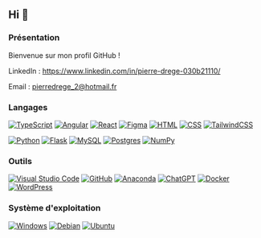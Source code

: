 ## Hi 👋

### Présentation
Bienvenue sur mon profil GitHub !

LinkedIn : https://www.linkedin.com/in/pierre-drege-030b21110/

Email : pierredrege_2@hotmail.fr


### Langages

[![TypeScript](https://img.shields.io/badge/TypeScript-3178C6?logo=typescript&logoColor=fff)](#) [![Angular](https://img.shields.io/badge/Angular-%23DD0031.svg?logo=angular&logoColor=white)](#) [![React](https://img.shields.io/badge/React-%2320232a.svg?logo=react&logoColor=%2361DAFB)](#) [![Figma](https://img.shields.io/badge/Figma-F24E1E?logo=figma&logoColor=white)](#) [![HTML](https://img.shields.io/badge/HTML-%23E34F26.svg?logo=html5&logoColor=white)](#) 	[![CSS](https://img.shields.io/badge/CSS-1572B6?logo=css3&logoColor=fff)](#) [![TailwindCSS](https://img.shields.io/badge/Tailwind%20CSS-%2338B2AC.svg?logo=tailwind-css&logoColor=white)](#)

[![Python](https://img.shields.io/badge/Python-3776AB?logo=python&logoColor=fff)](#) [![Flask](https://img.shields.io/badge/Flask-000?logo=flask&logoColor=fff)](#) [![MySQL](https://img.shields.io/badge/MySQL-4479A1?logo=mysql&logoColor=fff)](#) [![Postgres](https://img.shields.io/badge/Postgres-%23316192.svg?logo=postgresql&logoColor=white)](#) [![NumPy](https://img.shields.io/badge/NumPy-4DABCF?logo=numpy&logoColor=fff)](#)

### Outils

[![Visual Studio Code](https://custom-icon-badges.demolab.com/badge/Visual%20Studio%20Code-0078d7.svg?logo=vsc&logoColor=white)](#) [![GitHub](https://img.shields.io/badge/GitHub-%23121011.svg?logo=github&logoColor=white)](#) [![Anaconda](https://img.shields.io/badge/Anaconda-44A833?logo=anaconda&logoColor=fff)](#) [![ChatGPT](https://img.shields.io/badge/ChatGPT-74aa9c?logo=openai&logoColor=white)](#) [![Docker](https://img.shields.io/badge/Docker-2496ED?logo=docker&logoColor=fff)](#) [![WordPress](https://img.shields.io/badge/WordPress-%2321759B.svg?logo=wordpress&logoColor=white)](#)

### Système d'exploitation

[![Windows](https://custom-icon-badges.demolab.com/badge/Windows-0078D6?logo=windows11&logoColor=white)](#) [![Debian](https://img.shields.io/badge/Debian-A81D33?logo=debian&logoColor=fff)](#) [![Ubuntu](https://img.shields.io/badge/Ubuntu-E95420?logo=ubuntu&logoColor=white)](#)

